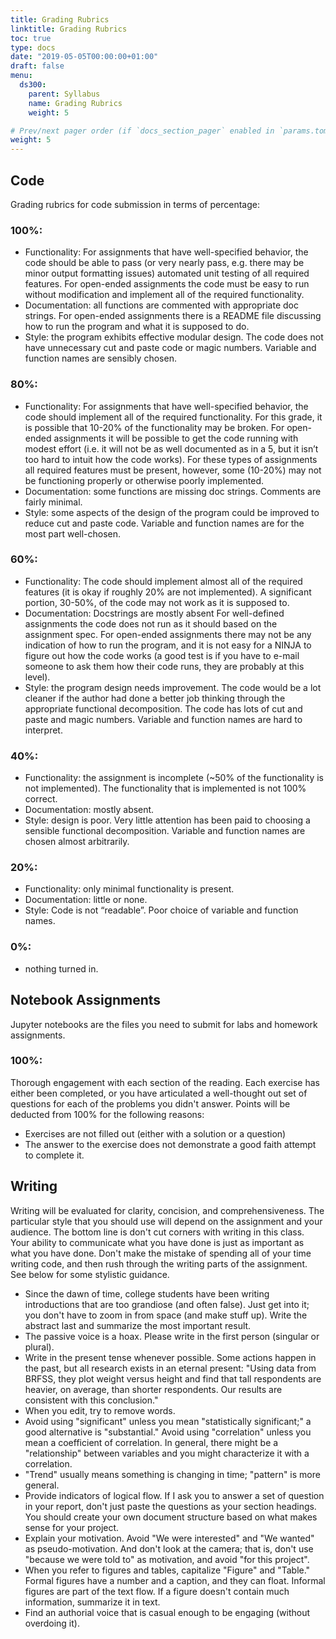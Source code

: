 ```yaml
---
title: Grading Rubrics
linktitle: Grading Rubrics
toc: true
type: docs
date: "2019-05-05T00:00:00+01:00"
draft: false
menu:
  ds300:
    parent: Syllabus
    name: Grading Rubrics
    weight: 5

# Prev/next pager order (if `docs_section_pager` enabled in `params.toml`)
weight: 5
---
```


## Code

Grading rubrics for code submission in terms of percentage:

### 100%:
+	Functionality: For assignments that have well-specified behavior, the code should be able to pass (or very nearly pass, e.g. there may be minor output formatting issues) automated unit testing of all required features. For open-ended assignments the code must be easy to run without modification and implement all of the required functionality.
+	Documentation: all functions are commented with appropriate doc strings. For open-ended assignments there is a README file discussing how to run the program and what it is supposed to do.
+	Style: the program exhibits effective modular design. The code does not have unnecessary cut and paste code or magic numbers. Variable and function names are sensibly chosen.

### 80%:
+	Functionality: For assignments that have well-specified behavior, the code should implement all of the required functionality. For this grade, it is possible that 10-20% of the functionality may be broken. For open-ended assignments it will be possible to get the code running with modest effort (i.e. it will not be as well documented as in a 5, but it isn’t too hard to intuit how the code works). For these types of assignments all required features must be present, however, some (10-20%) may not be functioning properly or otherwise poorly implemented.
+	Documentation: some functions are missing doc strings. Comments are fairly minimal.
+	Style: some aspects of the design of the program could be improved to reduce cut and paste code. Variable and function names are for the most part well-chosen.

### 60%:
+	Functionality: The code should implement almost all of the required features (it is okay if roughly 20% are not implemented). A significant portion, 30-50%, of the code may not work as it is supposed to.
+	Documentation: Docstrings are mostly absent For well-defined assignments the code does not run as it should based on the assignment spec. For open-ended assignments there may not be any indication of how to run the program, and it is not easy for a NINJA to figure out how the code works (a good test is if you have to e-mail someone to ask them how their code runs, they are probably at this level).
+	Style: the program design needs improvement. The code would be a lot cleaner if the author had done a better job thinking through the appropriate functional decomposition. The code has lots of cut and paste and magic numbers. Variable and function names are hard to interpret.

### 40%:
+	Functionality: the assignment is incomplete (~50% of the functionality is not implemented). The functionality that is implemented is not 100% correct.
+	Documentation: mostly absent.
+	Style: design is poor. Very little attention has been paid to choosing a sensible functional decomposition.  Variable and function names are chosen almost arbitrarily.

### 20%:
+	Functionality: only minimal functionality is present.
+	Documentation: little or none.
+	Style: Code is not “readable”. Poor choice of variable and function names.

### 0%:
+	nothing turned in.

## Notebook Assignments

Jupyter notebooks are the files you need to submit for labs and homework assignments.

### 100%:
Thorough engagement with each section of the reading.  Each exercise has either been completed, or you have articulated a well-thought out set of questions for each of the problems you didn't answer.
Points will be deducted from 100% for the following reasons:
+	Exercises are not filled out (either with a solution or a question)
+	The answer to the exercise does not demonstrate a good faith attempt to complete it.

## Writing

Writing will be evaluated for clarity, concision, and comprehensiveness.  The particular style that you should use will depend on the assignment and your audience.  The bottom line is don't cut corners with writing in this class.  Your ability to communicate what you have done is just as important as what you have done.  Don't make the mistake of spending all of your time writing code, and then rush through the writing parts of the assignment.  See below for some stylistic guidance.
+	Since the dawn of time, college students have been writing introductions that are too grandiose (and often false).  Just get into it; you don't have to zoom in from space (and make stuff up).  Write the abstract last and summarize the most important result.
+	The passive voice is a hoax. Please write in the first person (singular or plural).
+	Write in the present tense whenever possible.  Some actions happen in the past, but all research exists in an eternal present: "Using data from BRFSS, they plot weight versus height and find that tall respondents are heavier, on average, than shorter respondents.  Our results are consistent with this conclusion."
+	When you edit, try to remove words.
+	Avoid using "significant" unless you mean "statistically significant;" a good alternative is "substantial."  Avoid using "correlation" unless you mean a coefficient of correlation.  In general, there might be a "relationship" between variables and you might characterize it with a correlation.
+	"Trend" usually means something is changing in time; "pattern" is more general.
+	Provide indicators of logical flow.  If I ask you to answer a set of question in your report, don't just paste the questions as your section headings.  You should create your own document structure based on what makes sense for your project.
+	Explain your motivation.  Avoid "We were interested" and "We wanted" as pseudo-motivation.  And don't look at the camera; that is, don't use "because we were told to" as motivation, and avoid "for this project".
+	When you refer to figures and tables, capitalize "Figure" and "Table."  Formal figures have a number and a caption, and they can float.  Informal figures are part of the text flow.  If a figure doesn't contain much information, summarize it in text.
+	Find an authorial voice that is casual enough to be engaging (without overdoing it).
